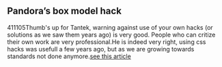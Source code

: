 <article><h2>Pandora&#8217;s box model hack</h2><time><span class="day">4</span><span class="month">11</span><span class="year">105</span></time>Thumb's up for Tantek, warning against use of your own hacks (or solutions as we saw them years ago) is very good. People who can critize their own work are very professional.He is indeed very right, using css hacks was usefull a few years ago, but as we are growing towards standards not done anymore.<a href="http://tantek.com/log/2005/11.html#d26t1820">see this article</a></article>